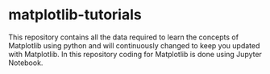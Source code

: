 # matplotlib-tutorials
This repository contains all the data required to learn the concepts of Matplotlib using python and will continuously changed to keep you updated with Matplotlib. In this repository coding for Matplotlib is done using Jupyter Notebook.
